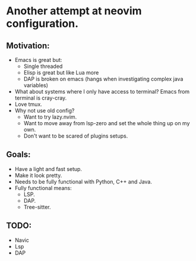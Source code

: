 # Another attempt at neovim configuration.

## Motivation:

- Emacs is great but:
	- Single threaded
	- Elisp is great but like Lua more
	- DAP is broken on emacs (hangs when investigating complex java variables)
- What about systems where I only have access to terminal? Emacs from terminal is cray-cray.
- Love tmux.
- Why not use old config?
	- Want to try lazy.nvim.
	- Want to move away from lsp-zero and set the whole thing up on my own.
	- Don't want to be scared of plugins setups.

## Goals:

- Have a light and fast setup.
- Make it look pretty.
- Needs to be fully functional with Python, C++ and Java.
- Fully functional means:
	- LSP.
	- DAP.
	- Tree-sitter.

## TODO:

- Navic
- Lsp
- DAP

